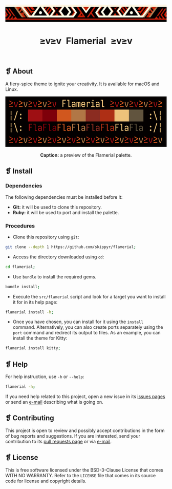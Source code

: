 <p align="center">
  <img alt="" src="assets/images/ornament.png" width=1020 />
</p>
<h1 align="center">≥v≥v&ensp;Flamerial&ensp;≥v≥v</h1>
<p align="center">
  <img alt="" src="https://img.shields.io/github/license/skippyr/flamerial?style=plastic&label=%E2%89%A5%20license&labelColor=%2324130e&color=%23b8150d" />
  &nbsp;
  <img alt="" src="https://img.shields.io/github/v/tag/skippyr/flamerial?style=plastic&label=%E2%89%A5%20tag&labelColor=%2324130e&color=%23b8150d" />
  &nbsp;
  <img alt="" src="https://img.shields.io/github/commit-activity/t/skippyr/flamerial?style=plastic&label=%E2%89%A5%20commits&labelColor=%2324130e&color=%23b8150d" />
  &nbsp;
  <img alt="" src="https://img.shields.io/github/stars/skippyr/flamerial?style=plastic&label=%E2%89%A5%20stars&labelColor=%2324130e&color=%23b8150d" />
</p>

## ❡ About
A fiery-spice theme to ignite your creativity. It is available for macOS and Linux.

<p align="center">
  <img alt="" src="assets/images/preview.png" width=1020 />
</p>
<p align="center"><strong>Caption:</strong> a preview of the Flamerial palette.</p>

## ❡ Install
### Dependencies
The following dependencies must be installed before it:
- **Git:** it will be used to clone this repository.
- **Ruby:** it will be used to port and install the palette.

### Procedures
- Clone this repository using `git`:

```zsh
git clone --depth 1 https://github.com/skippyr/flamerial;
```

- Access the directory downloaded using `cd`:

```zsh
cd flamerial;
```

- Use `bundle` to install the required gems.

```zsh
bundle install;
```

- Execute the `src/flamerial` script and look for a target you want to install it for in its help page:

```zsh
flamerial install -h;
```

- Once you have chosen, you can install for it using the `install` command. Alternatively, you can also create ports separately using the `port` command and redirect its output to files. As an example, you can install the theme for Kitty:

```zsh
flamerial install kitty;
```

## ❡ Help
For help instruction, use `-h` or `--help`:

```zsh
flamerial -h;
```

If you need help related to this project, open a new issue in its [issues pages](https://github.com/skippyr/flamerial/issues) or send an [e-mail](mailto:skippyr.developer@icloud.com) describing what is going on.

## ❡ Contributing
This project is open to review and possibly accept contributions in the form of bug reports and suggestions. If you are interested, send your contribution to its [pull requests page](https://github.com/skippyr/flamerial/pulls) or via [e-mail](mailto:skippyr.developer@icloud.com).

## ❡ License
This is free software licensed under the BSD-3-Clause License that comes WITH NO WARRANTY. Refer to the `LICENSE` file that comes in its source code for license and copyright details.
